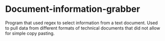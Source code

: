 # Document-information-grabber
Program that used regex to select information from a text document. Used to pull data from different formats of technical documents that did not allow for simple copy pasting.
